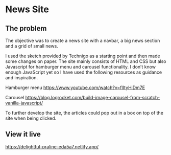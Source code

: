 # News Site

## The problem

The objective was to create a news site with a navbar, a big news section and a grid of small news.

I used the sketch provided by Technigo as a starting point and then made some changes on paper. The site mainly consists of HTML and CSS but also Javascript for hamburger menu and carousel functionality.
I don’t know enough JavaScript yet so I have used the following resources as guidance and inspiration.

Hamburger menu
https://www.youtube.com/watch?v=flItyHiDm7E

Carousel
https://blog.logrocket.com/build-image-carousel-from-scratch-vanilla-javascript/


To further develop the site, the articles could pop out in a box on top of the site when being clicked.


## View it live
https://delightful-praline-eda5a7.netlify.app/
